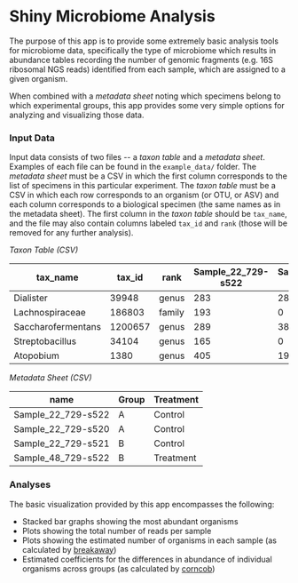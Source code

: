# Shiny Microbiome Analysis

The purpose of this app is to provide some extremely basic 
analysis tools for microbiome data, specifically the type of
microbiome which results in abundance tables recording the
number of genomic fragments (e.g. 16S ribosomal NGS reads)
identified from each sample, which are assigned to a given
organism.

When combined with a _metadata sheet_ noting which specimens
belong to which experimental groups, this app provides some
very simple options for analyzing and visualizing those data.

### Input Data

Input data consists of two files -- a _taxon table_ and a
_metadata sheet_. Examples of each file can be found in the
`example_data/` folder. The _metadata sheet_ must be a CSV
in which the first column corresponds to the list of specimens
in this particular experiment. The _taxon table_ must be a
CSV in which each row corresponds to an organism (or OTU, or 
ASV) and each column corresponds to a biological specimen
(the same names as in the metadata sheet). The first column in
the  _taxon table_ should be `tax_name`, and the file may also
contain columns labeled `tax_id` and `rank` (those will be
removed for any further analysis). 

*Taxon Table (CSV)*

| tax_name | tax_id | rank | Sample_22_729-s522 | Sample_22_729-s520 | Sample_22_729-s521 | Sample_48_729-s522 | 
| --- | --- | --- | --- | --- | --- | --- |
| Dialister | 39948 | genus | 283 | 289 | 228 | 594 |
| Lachnospiraceae | 186803 | family | 193 | 0 | 0 | 200 |
| Saccharofermentans | 1200657 | genus | 289 | 384 | 105 | 456 |
| Streptobacillus | 34104 | genus | 165 | 0 | 0 | 348 |
| Atopobium | 1380 | genus | 405 | 192 | 76 | 619 |

*Metadata Sheet (CSV)*

| name | Group | Treatment |
| --- | --- | --- |
| Sample_22_729-s522 | A | Control |
| Sample_22_729-s520 | A | Control |
| Sample_22_729-s521 | B | Control |
| Sample_48_729-s522 | B | Treatment |

### Analyses

The basic visualization provided by this app encompasses the following:

  * Stacked bar graphs showing the most abundant organisms
  * Plots showing the total number of reads per sample
  * Plots showing the estimated number of organisms in each sample (as calculated by [breakaway](https://github.com/adw96/breakaway))
  * Estimated coefficients for the differences in abundance of individual organisms across groups (as calculated by [corncob](https://github.com/bryandmartin/corncob))
